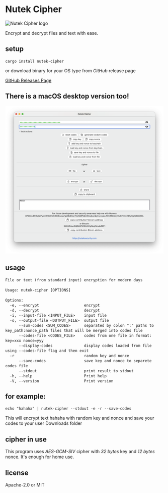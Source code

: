 # Nutek Cipher

![Nutek Cipher logo](logo.png)

Encrypt and decrypt files and text with ease.

## setup

```shell
cargo install nutek-cipher
```

or download binary for your OS type from _GitHub_ release page

[GitHub Releases Page](https://github.com/NutekSecurity/nutek-cipher/releases "Release Page")

## There is a macOS desktop version too!

![macOS desktop](macOS-GUI.png)

## usage

```shell
File or text (from standard input) encryption for modern days

Usage: nutek-cipher [OPTIONS]

Options:
  -e, --encrypt                    encrypt
  -d, --decrypt                    decrypt
  -i, --input-file <INPUT_FILE>    input file
  -o, --output-file <OUTPUT_FILE>  output file
      --sum-codes <SUM_CODES>      separated by colon ":" paths to key_path:nonce_path files that will be merged into codes file
      --codes-file <CODES_FILE>    codes from one file in format: key=xxx nonce=yyy
      --display-codes              display codes loaded from file using --codes-file flag and then exit
  -r                               random key and nonce
      --save-codes                 save key and nonce to separete codes file
      --stdout                     print result to stdout
  -h, --help                       Print help
  -V, --version                    Print version
```

## for example:

```shell
echo "hahaha" | nutek-cipher --stdout -e -r --save-codes
```

This will encrypt text hahaha with random key and nonce and save your codes to your user Downloads folder

## cipher in use

This program uses *AES-GCM-SIV* cipher with *32 bytes* key and *12 bytes* nonce. It's enough for home use.

## license

Apache-2.0 or MIT
